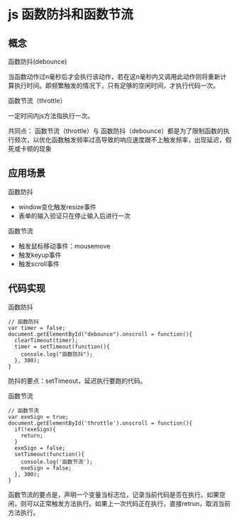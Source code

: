# js 函数防抖和函数节流
## 概念
函数防抖(debounce)

当函数动作过n毫秒后才会执行该动作，若在这n毫秒内又调用此动作则将重新计算执行时间。即频繁触发的情况下，只有足够的空闲时间，才执行代码一次。

函数节流（throttle）

一定时间内js方法指执行一次。

共同点： 函数节流（throttle）与 函数防抖（debounce）都是为了限制函数的执行频次，以优化函数触发频率过高导致的响应速度跟不上触发频率，出现延迟，假死或卡顿的现象
## 应用场景
函数防抖   
* window变化触发resize事件
* 表单的输入验证只在停止输入后进行一次  

函数节流  
* 触发鼠标移动事件：mousemove
* 触发keyup事件
* 触发scroll事件

## 代码实现

函数防抖   
``` 
// 函数防抖
var timer = false;
document.getElementById("debounce").onscroll = function(){
  clearTimeout(timer);
  timer = setTimeout(function(){
    console.log("函数防抖");
  }, 300);
}
```
防抖的要点：setTimeout，延迟执行要跑的代码。 

函数节流  
```
// 函数节流  
var exeSign = true;
document.getElementById('throttle').onscroll = function(){
  if(!exeSign){
    return;
  }
  exeSign = false;
  setTimeout(function(){
    console.log('函数节流');
    exeSign = false;
  }, 300);
}
```
函数节流的要点是，声明一个变量当标志位，记录当前代码是否在执行。如果空闲，则可以正常触发方法执行。如果上一次代码正在执行，直接retrun，取消当前方法执行。


  
